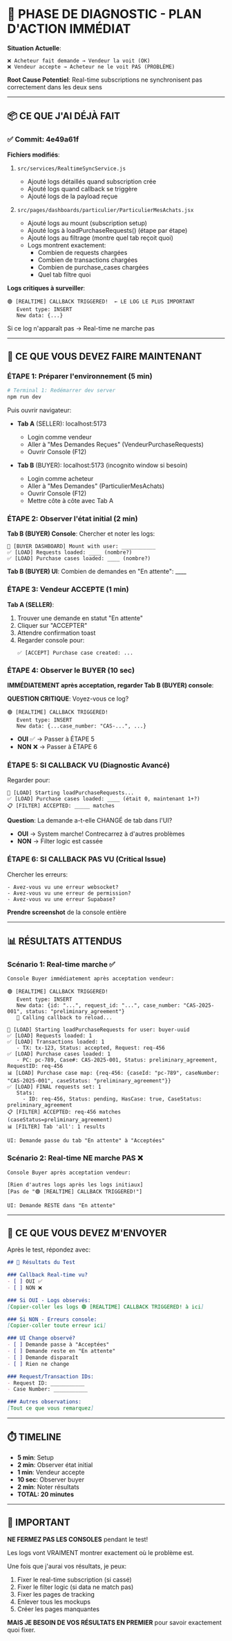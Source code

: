 # 🎯 PHASE DE DIAGNOSTIC - PLAN D'ACTION IMMÉDIAT

**Situation Actuelle**: 
```
❌ Acheteur fait demande → Vendeur la voit (OK)
❌ Vendeur accepte → Acheteur ne le voit PAS (PROBLÈME)
```

**Root Cause Potentiel**: 
Real-time subscriptions ne synchronisent pas correctement dans les deux sens

---

## 📦 CE QUE J'AI DÉJÀ FAIT

### ✅ Commit: 4e49a61f

**Fichiers modifiés**:
1. `src/services/RealtimeSyncService.js`
   - Ajouté logs détaillés quand subscription crée
   - Ajouté logs quand callback se triggère
   - Ajouté logs de la payload reçue

2. `src/pages/dashboards/particulier/ParticulierMesAchats.jsx`
   - Ajouté logs au mount (subscription setup)
   - Ajouté logs à loadPurchaseRequests() (étape par étape)
   - Ajouté logs au filtrage (montre quel tab reçoit quoi)
   - Logs montrent exactement:
     * Combien de requests chargées
     * Combien de transactions chargées
     * Combien de purchase_cases chargées
     * Quel tab filtre quoi

**Logs critiques à surveiller**:
```
🟢 [REALTIME] CALLBACK TRIGGERED!  ← LE LOG LE PLUS IMPORTANT
   Event type: INSERT
   New data: {...}
```

Si ce log n'apparaît pas → Real-time ne marche pas

---

## 🧪 CE QUE VOUS DEVEZ FAIRE MAINTENANT

### ÉTAPE 1: Préparer l'environnement (5 min)

```bash
# Terminal 1: Redémarrer dev server
npm run dev
```

Puis ouvrir navigateur:
- **Tab A** (SELLER): localhost:5173
  - Login comme vendeur
  - Aller à "Mes Demandes Reçues" (VendeurPurchaseRequests)
  - Ouvrir Console (F12)

- **Tab B** (BUYER): localhost:5173 (incognito window si besoin)
  - Login comme acheteur
  - Aller à "Mes Demandes" (ParticulierMesAchats)
  - Ouvrir Console (F12)
  - Mettre côte à côte avec Tab A

### ÉTAPE 2: Observer l'état initial (2 min)

**Tab B (BUYER) Console**:
Chercher et noter les logs:
```
🎯 [BUYER DASHBOARD] Mount with user: ___________
✅ [LOAD] Requests loaded: ____ (nombre?)
✅ [LOAD] Purchase cases loaded: ____ (nombre?)
```

**Tab B (BUYER) UI**:
Combien de demandes en "En attente": ____

### ÉTAPE 3: Vendeur ACCEPTE (1 min)

**Tab A (SELLER)**:
1. Trouver une demande en statut "En attente"
2. Cliquer sur "ACCEPTER"
3. Attendre confirmation toast
4. Regarder console pour:
   ```
   ✅ [ACCEPT] Purchase case created: ...
   ```

### ÉTAPE 4: Observer le BUYER (10 sec)

**IMMÉDIATEMENT après acceptation, regarder Tab B (BUYER) console**:

**QUESTION CRITIQUE**: Voyez-vous ce log?
```
🟢 [REALTIME] CALLBACK TRIGGERED!
   Event type: INSERT
   New data: {...case_number: "CAS-...", ...}
```

- **OUI** ✅ → Passer à ÉTAPE 5
- **NON** ❌ → Passer à ÉTAPE 6

### ÉTAPE 5: SI CALLBACK VU (Diagnostic Avancé)

Regarder pour:
```
🎯 [LOAD] Starting loadPurchaseRequests...
✅ [LOAD] Purchase cases loaded: ____ (était 0, maintenant 1+?)
📋 [FILTER] ACCEPTED: _____ matches
```

**Question**: La demande a-t-elle CHANGÉ de tab dans l'UI?
- **OUI** → System marche! Contrecarrez à d'autres problèmes
- **NON** → Filter logic est cassée

### ÉTAPE 6: SI CALLBACK PAS VU (Critical Issue)

Chercher les erreurs:
```
- Avez-vous vu une erreur websocket?
- Avez-vous vu une erreur de permission?
- Avez-vous vu une erreur Supabase?
```

**Prendre screenshot** de la console entière

---

## 📊 RÉSULTATS ATTENDUS

### Scénario 1: Real-time marche ✅

```
Console Buyer immédiatement après acceptation vendeur:

🟢 [REALTIME] CALLBACK TRIGGERED!
   Event type: INSERT
   New data: {id: "...", request_id: "...", case_number: "CAS-2025-001", status: "preliminary_agreement"}
   🔄 Calling callback to reload...

🎯 [LOAD] Starting loadPurchaseRequests for user: buyer-uuid
✅ [LOAD] Requests loaded: 1
✅ [LOAD] Transactions loaded: 1
   - TX: tx-123, Status: accepted, Request: req-456
✅ [LOAD] Purchase cases loaded: 1
   - PC: pc-789, Case#: CAS-2025-001, Status: preliminary_agreement, RequestID: req-456
📊 [LOAD] Purchase case map: {req-456: {caseId: "pc-789", caseNumber: "CAS-2025-001", caseStatus: "preliminary_agreement"}}
✅ [LOAD] FINAL requests set: 1
   Stats:
     - ID: req-456, Status: pending, HasCase: true, CaseStatus: preliminary_agreement
📋 [FILTER] ACCEPTED: req-456 matches (caseStatus=preliminary_agreement)
📊 [FILTER] Tab 'all': 1 results

UI: Demande passe du tab "En attente" à "Acceptées"
```

### Scénario 2: Real-time NE marche PAS ❌

```
Console Buyer après acceptation vendeur:

[Rien d'autres logs après les logs initiaux]
[Pas de "🟢 [REALTIME] CALLBACK TRIGGERED!"]

UI: Demande RESTE dans "En attente"
```

---

## 🎤 CE QUE VOUS DEVEZ M'ENVOYER

Après le test, répondez avec:

```markdown
## 🧪 Résultats du Test

### Callback Real-time vu?
- [ ] OUI ✅
- [ ] NON ❌

### Si OUI - Logs observés:
[Copier-coller les logs 🟢 [REALTIME] CALLBACK TRIGGERED! à ici]

### Si NON - Erreurs console:
[Copier-coller toute erreur ici]

### UI Change observé?
- [ ] Demande passe à "Acceptées"
- [ ] Demande reste en "En attente"  
- [ ] Demande disparaît
- [ ] Rien ne change

### Request/Transaction IDs:
- Request ID: ___________
- Case Number: ___________

### Autres observations:
[Tout ce que vous remarquez]
```

---

## ⏱️ TIMELINE

- **5 min**: Setup
- **2 min**: Observer état initial
- **1 min**: Vendeur accepte
- **10 sec**: Observer buyer
- **2 min**: Noter résultats
- **TOTAL: 20 minutes**

---

## 🚨 IMPORTANT

**NE FERMEZ PAS LES CONSOLES** pendant le test!

Les logs vont VRAIMENT montrer exactement où le problème est.

Une fois que j'aurai vos résultats, je peux:
1. Fixer le real-time subscription (si cassé)
2. Fixer le filter logic (si data ne match pas)
3. Fixer les pages de tracking
4. Enlever tous les mockups
5. Créer les pages manquantes

**MAIS JE BESOIN DE VOS RÉSULTATS EN PREMIER** pour savoir exactement quoi fixer.

